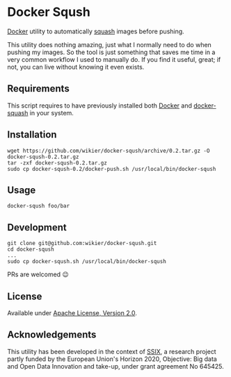 # Docker Sqush

[Docker](http://www.docker.com/) utility to automatically [squash](https://github.com/jwilder/docker-squash) 
images before pushing.

This utility does nothing amazing, just what I normally need to do when pushing my images. So 
the tool is just something that saves me time in a very common workflow I used to manually do.
If you find it useful, great; if not, you can live without knowing it even exists.


## Requirements

This script requires to have previously installed both [Docker](https://docs.docker.com/engine/installation/) 
and [docker-squash](https://github.com/jwilder/docker-squash#installation) in your system.


## Installation

    wget https://github.com/wikier/docker-sqush/archive/0.2.tar.gz -O docker-sqush-0.2.tar.gz
    tar -zxf docker-sqush-0.2.tar.gz
    sudo cp docker-sqush-0.2/docker-push.sh /usr/local/bin/docker-sqush


## Usage

    docker-sqush foo/bar


## Development

    git clone git@github.com:wikier/docker-sqush.git
    cd docker-sqush
    ...
    sudo cp docker-sqush.sh /usr/local/bin/docker-sqush

PRs are welcomed :wink:


## License

Available under [Apache License, Version 2.0](http://www.apache.org/licenses/LICENSE-2.0.html).


## Acknowledgements

This utility has been developed in the context of [SSIX](http://ssix-project.eu/), a research project partly 
funded by the European Union's Horizon 2020, Objective: Big data and Open Data Innovation and take-up, under 
grant agreement No 645425.

